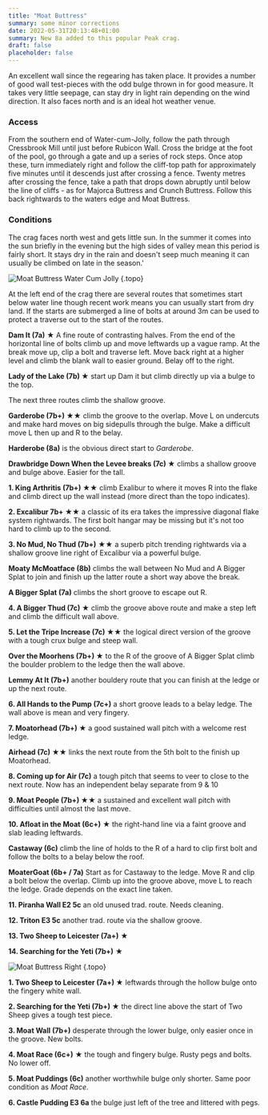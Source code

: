 ```yaml
---
title: "Moat Buttress"
summary: some minor corrections
date: 2022-05-31T20:13:48+01:00
summary: New 8a added to this popular Peak crag.
draft: false
placeholder: false
---
```


An excellent wall since the regearing has taken place. It provides a number of good wall test-pieces with the odd bulge thrown in for good measure. It takes very little seepage, can stay dry in light rain depending on the wind direction. It also faces north and is an ideal hot weather venue.

### Access

From the southern end of Water-cum-Jolly, follow the path through Cressbrook Mill until just before Rubicon Wall. Cross the bridge at the foot of the pool, go through a gate and up a series of rock steps. Once atop these, turn immediately right and follow the cliff-top path for approximately five minutes until it descends just after crossing a fence. Twenty metres after crossing the fence, take a path that drops down abruptly until below the line of cliffs - as for Majorca Buttress and Crunch Buttress. Follow this back rightwards to the waters edge and Moat Buttress.

### Conditions

The crag faces north west and gets little sun. In the summer it comes into the sun briefly in the evening but the high sides of valley mean this period is fairly short. It stays dry in the rain and doesn't seep much meaning it can usually be climbed on late in the season.'

![Moat Buttress Water Cum Jolly](https://res.cloudinary.com/sportclimbs/image/upload/q_60/v1637434238/peak/moat-buttress_colwhl.jpg)
{.topo}

At the left end of the crag there are several routes that sometimes start below water line though recent work means you can usually start from dry land. If the starts are submerged a line of bolts at around 3m can be used to protect a traverse out to the start of the routes.

**Dam It (7a)** &starf; A fine route of contrasting halves. From the end of the horizontal line of bolts climb up and move leftwards up a vague ramp. At the break move up, clip a bolt and traverse left. Move back right at a higher level and climb the blank wall to easier ground. Belay off to the right.

**Lady of the Lake (7b) &starf;** start up Dam it but climb directly up via a bulge to the top.

The next three routes climb the shallow groove.

**Garderobe (7b+) &starf;&starf;** climb the groove to the overlap. Move L on undercuts and make hard moves on big sidepulls through the bulge. Make a difficult move L then up and R to the belay.

**Harderobe (8a)** is the obvious direct start to *Garderobe*.

**Drawbridge Down When the Levee breaks (7c) &starf;** climbs a shallow groove and bulge above. Easier for the tall.

**1\. King Arthritis (7b+) &starf;&starf;** climb Exalibur to where it moves R into the flake and climb direct up the wall instead (more direct than the topo indicates).

**2\. Excalibur 7b+ &starf;&starf;** a classic of its era takes the impressive diagonal flake system rightwards. The first bolt hangar may be missing but it's not too hard to climb up to the second.

**3\. No Mud, No Thud (7b+)** &starf;&starf; a superb pitch trending rightwards via a shallow groove line right of Excalibur via a powerful bulge.

**Moaty McMoatface (8b)** climbs the wall between No Mud and A Bigger Splat to join and finish up the latter route a short way above the break.

**A Bigger Splat (7a)** climbs the short groove to escape out R.

**4\. A Bigger Thud (7c) &starf;** climb the groove above route and make a step left and climb the difficult wall above.

**5\. Let the Tripe Increase (7c) &starf;&starf;** the logical direct version of the groove with a tough crux bulge and steep wall.

**Over the Moorhens (7b+) &starf;** to the R of the groove of A Bigger Splat climb the boulder problem to the ledge then the wall above.

**Lemmy At It (7b+)** another bouldery route that you can finish at the ledge or up the next route.

**6\. All Hands to the Pump (7c+)** a short groove leads to a belay ledge. The wall above is mean and very fingery.

**7\. Moatorhead (7b+) &starf;** a good sustained wall pitch with a welcome rest ledge.

**Airhead (7c) &starf;&starf;** links the next route from the 5th bolt to the finish up Moatorhead.

**8\. Coming up for Air (7c)** a tough pitch that seems to veer to close to the next route. Now has an independent belay separate from 9 & 10

**9\. Moat People (7b+) &starf;&starf;** a sustained and excellent wall pitch with difficulties until almost the last move.

**10\. Afloat in the Moat (6c+)** &starf; the right-hand line via a faint groove and slab leading leftwards.

**Castaway (6c)** climb the line of holds to the R of a hard to clip first bolt and follow the bolts to a belay below the roof.

**MoaterGoat (6b+ / 7a)** Start as for Castaway to the ledge. Move R and clip a bolt below the overlap. Climb up into the groove above, move L to reach the ledge. Grade depends on the exact line taken.

**11\. Piranha Wall E2 5c** an old unused trad. route. Needs cleaning.

**12\. Triton E3 5c** another trad. route via the shallow groove.

**13\. Two Sheep to Leicester (7a+)** &starf;

**14\. Searching for the Yeti (7b+)** &starf;

![Moat Buttress Right](/img/peak/water-cum-jolly/moat-buttress-right.jpg)
{.topo}

**1\. Two Sheep to Leicester (7a+) &starf;** leftwards through the hollow bulge onto the fingery white wall.

**2\. Searching for the Yeti (7b+) &starf;** the direct line above the start of Two Sheep gives a tough test piece.

**3\. Moat Wall (7b+)** desperate through the lower bulge, only easier once in the groove. New bolts.

**4\. Moat Race (6c+)** &starf; the tough and fingery bulge. Rusty pegs and bolts. No lower off.

**5\. Moat Puddings (6c)** another worthwhile bulge only shorter. Same poor condition as *Moat Race*.

**6\. Castle Pudding E3 6a** the bulge just left of the tree and littered with pegs.